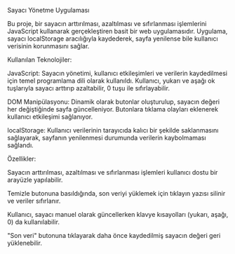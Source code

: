 Sayacı Yönetme Uygulaması

Bu proje, bir sayacın arttırılması, azaltılması ve sıfırlanması işlemlerini JavaScript kullanarak gerçekleştiren basit bir web uygulamasıdır. Uygulama, sayacı localStorage aracılığıyla kaydederek, sayfa yenilense bile kullanıcı verisinin korunmasını sağlar.

Kullanılan Teknolojiler:

JavaScript: Sayacın yönetimi, kullanıcı etkileşimleri ve verilerin kaydedilmesi için temel programlama dili olarak kullanıldı. Kullanıcı, yukarı ve aşağı ok tuşlarıyla sayacı arttırıp azaltabilir, 0 tuşu ile sıfırlayabilir.

DOM Manipülasyonu: Dinamik olarak butonlar oluşturulup, sayacın değeri her değiştiğinde sayfa güncelleniyor. Butonlara tıklama olayları eklenerek kullanıcı etkileşimi sağlanıyor.

localStorage: Kullanıcı verilerinin tarayıcıda kalıcı bir şekilde saklanmasını sağlayarak, sayfanın yenilenmesi durumunda verilerin kaybolmaması sağlandı.

Özellikler:

Sayacın arttırılması, azaltılması ve sıfırlanması işlemleri kullanıcı dostu bir arayüzle yapılabilir.

Temizle butonuna basıldığında, son veriyi yüklemek için tıklayın yazısı silinir ve veriler sıfırlanır.

Kullanıcı, sayacı manuel olarak güncellerken klavye kısayolları (yukarı, aşağı, 0) da kullanılabilir.

"Son veri" butonuna tıklayarak daha önce kaydedilmiş sayacın değeri geri yüklenebilir.

